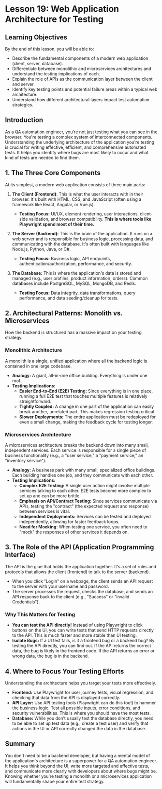 # Lesson 19: Web Application Architecture for Testing

## Learning Objectives

By the end of this lesson, you will be able to:
-   Describe the fundamental components of a modern web application (client, server, database).
-   Differentiate between monolithic and microservices architectures and understand the testing implications of each.
-   Explain the role of APIs as the communication layer between the client and server.
-   Identify key testing points and potential failure areas within a typical web architecture.
-   Understand how different architectural layers impact test automation strategies.

## Introduction

As a QA automation engineer, you're not just testing what you can see in the browser. You're testing a complex system of interconnected components. Understanding the underlying architecture of the application you're testing is crucial for writing effective, efficient, and comprehensive automated tests. It helps you identify where bugs are most likely to occur and what kind of tests are needed to find them.

## 1. The Three Core Components

At its simplest, a modern web application consists of three main parts:

1.  **The Client (Frontend):** This is what the user interacts with in their browser. It's built with HTML, CSS, and JavaScript (often using a framework like React, Angular, or Vue.js).
    -   **Testing Focus:** UI/UX, element rendering, user interactions, client-side validation, and browser compatibility. **This is where tools like Playwright spend most of their time.**

2.  **The Server (Backend):** This is the brain of the application. It runs on a web server and is responsible for business logic, processing data, and communicating with the database. It's often built with languages like Node.js, Python, Java, or C#.
    -   **Testing Focus:** Business logic, API endpoints, authentication/authorization, performance, and security.

3.  **The Database:** This is where the application's data is stored and managed (e.g., user profiles, product information, orders). Common databases include PostgreSQL, MySQL, MongoDB, and Redis.
    -   **Testing Focus:** Data integrity, data transformations, query performance, and data seeding/cleanup for tests.



## 2. Architectural Patterns: Monolith vs. Microservices

How the backend is structured has a massive impact on your testing strategy.

### Monolithic Architecture
A monolith is a single, unified application where all the backend logic is contained in one large codebase.

-   **Analogy:** A giant, all-in-one office building. Everything is under one roof.
-   **Testing Implications:**
    -   **Easier End-to-End (E2E) Testing:** Since everything is in one place, running a full E2E test that touches multiple features is relatively straightforward.
    -   **Tightly Coupled:** A change in one part of the application can easily break another, unrelated part. This makes regression testing critical.
    -   **Slower Deployments:** The entire application must be redeployed for even a small change, making the feedback cycle for testing longer.

### Microservices Architecture
A microservices architecture breaks the backend down into many small, independent services. Each service is responsible for a single piece of business functionality (e.g., a "user service," a "payment service," an "inventory service").

-   **Analogy:** A business park with many small, specialized office buildings. Each building handles one job, and they communicate with each other.
-   **Testing Implications:**
    -   **Complex E2E Testing:** A single user action might involve multiple services talking to each other. E2E tests become more complex to set up and can be more brittle.
    -   **Emphasis on API/Contract Testing:** Since services communicate via APIs, testing the "contract" (the expected request and response) between services is vital.
    -   **Independent Deployments:** Services can be tested and deployed independently, allowing for faster feedback loops.
    -   **Need for Mocking:** When testing one service, you often need to "mock" the responses of other services it depends on.

## 3. The Role of the API (Application Programming Interface)

The API is the glue that holds the application together. It's a set of rules and protocols that allows the client (frontend) to talk to the server (backend).

-   When you click "Login" on a webpage, the client sends an API request to the server with your username and password.
-   The server processes the request, checks the database, and sends an API response back to the client (e.g., "Success" or "Invalid Credentials").

### Why This Matters for Testing
-   **You can test the API directly!** Instead of using Playwright to click buttons on the UI, you can write tests that send HTTP requests directly to the API. This is much faster and more stable than UI testing.
-   **Isolate Bugs:** If a UI test fails, is it a frontend bug or a backend bug? By testing the API directly, you can find out. If the API returns the correct data, the bug is likely in the frontend code. If the API returns an error or wrong data, the bug is in the backend.

## 4. Where to Focus Your Testing Efforts

Understanding the architecture helps you target your tests more effectively.

-   **Frontend:** Use Playwright for user journey tests, visual regression, and checking that data from the API is displayed correctly.
-   **API Layer:** Use API testing tools (Playwright can do this too!) to hammer the business logic. Test all possible inputs, error conditions, and security vulnerabilities. This is where you should have the most tests.
-   **Database:** While you don't usually test the database directly, you need to be able to set up test data (e.g., create a test user) and verify that actions in the UI or API correctly changed the data in the database.

## Summary

You don't need to be a backend developer, but having a mental model of the application's architecture is a superpower for a QA automation engineer. It helps you think beyond the UI, write more targeted and effective tests, and communicate more clearly with developers about where bugs might be. Knowing whether you're testing a monolith or a microservices application will fundamentally shape your entire test strategy.